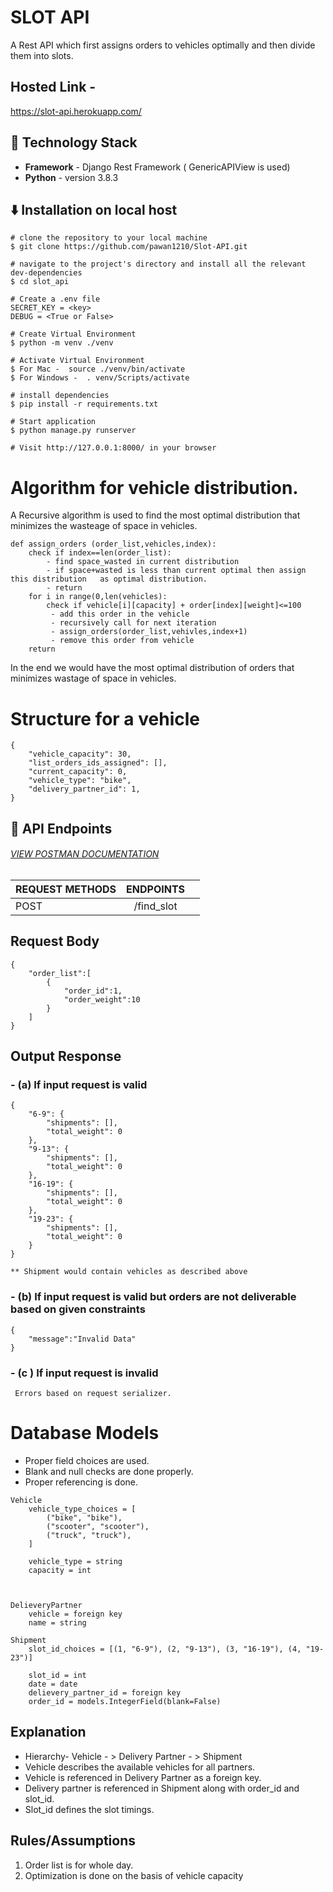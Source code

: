 # SLOT API
A Rest API which first assigns orders to vehicles optimally and then divide them into slots.

## Hosted Link - 
https://slot-api.herokuapp.com/

## 🚧 Technology Stack

- **Framework** - Django Rest Framework ( GenericAPIView is used)
- **Python** - version 3.8.3


## ⬇️ Installation on local host

```
# clone the repository to your local machine
$ git clone https://github.com/pawan1210/Slot-API.git

# navigate to the project's directory and install all the relevant dev-dependencies
$ cd slot_api

# Create a .env file 
SECRET_KEY = <key>
DEBUG = <True or False>

# Create Virtual Environment
$ python -m venv ./venv

# Activate Virtual Environment
$ For Mac -  source ./venv/bin/activate
$ For Windows -  . venv/Scripts/activate

# install dependencies
$ pip install -r requirements.txt 

# Start application
$ python manage.py runserver

# Visit http://127.0.0.1:8000/ in your browser
```

# Algorithm for vehicle distribution.
A Recursive algorithm is used to find the most optimal distribution that minimizes the wasteage of space in vehicles.

```
def assign_orders (order_list,vehicles,index):
    check if index==len(order_list):
        - find space_wasted in current distribution
        - if space+wasted is less than current optimal then assign this distribution   as optimal distribution.
        - return
    for i in range(0,len(vehicles):
        check if vehicle[i][capacity] + order[index][weight]<=100
         - add this order in the vehicle
         - recursively call for next iteration
         - assign_orders(order_list,vehivles,index+1)
         - remove this order from vehicle
    return
```
    
In the end we would have the most optimal distribution of orders that minimizes wastage of space in vehicles.
    
# Structure for a vehicle
```
{
    "vehicle_capacity": 30,
    "list_orders_ids_assigned": [],
    "current_capacity": 0,
    "vehicle_type": "bike",
    "delivery_partner_id": 1,
}
```

## 🔨 API Endpoints
###### [VIEW POSTMAN DOCUMENTATION](https://www.getpostman.com/collections/a9b630ed823e04eb158a)

| REQUEST METHODS |      ENDPOINTS      |                                       |
| :-------------- | :-----------------: | ------------------------------------------------: |
| POST            |    /find_slot    |     

## Request Body
```
{
    "order_list":[
        {
            "order_id":1,
            "order_weight":10
        }
    ]
}
```
## Output Response
### - (a) If input request is valid
```
{
    "6-9": {
        "shipments": [],
        "total_weight": 0
    },
    "9-13": {
        "shipments": [],
        "total_weight": 0
    },
    "16-19": {
        "shipments": [],
        "total_weight": 0
    },
    "19-23": {
        "shipments": [],
        "total_weight": 0
    }
}

** Shipment would contain vehicles as described above
```

### - (b) If input request is valid but orders are not deliverable based on given         constraints
```
{
    "message":"Invalid Data"
}
```
### - (c ) If input request is invalid
```
 Errors based on request serializer.
```

# Database Models
- Proper field choices are used.
- Blank and null checks are done properly.
- Proper referencing is done.
```
Vehicle
    vehicle_type_choices = [
        ("bike", "bike"),
        ("scooter", "scooter"),
        ("truck", "truck"),
    ]

    vehicle_type = string
    capacity = int



DelieveryPartner
    vehicle = foreign key
    name = string
    
Shipment
    slot_id_choices = [(1, "6-9"), (2, "9-13"), (3, "16-19"), (4, "19-23")]

    slot_id = int
    date = date
    delievery_partner_id = foreign key 
    order_id = models.IntegerField(blank=False)
```

## Explanation
 - Hierarchy- Vehicle - > Delivery Partner - > Shipment
 - Vehicle describes the available vehicles for all partners.
 - Vehicle is referenced in Delivery Partner as a foreign key.
 - Delivery partner is referenced in Shipment along with order_id and slot_id.
 - Slot_id defines the slot timings.

## Rules/Assumptions
1. Order list is for whole day.
2. Optimization is done on the basis of vehicle capacity



